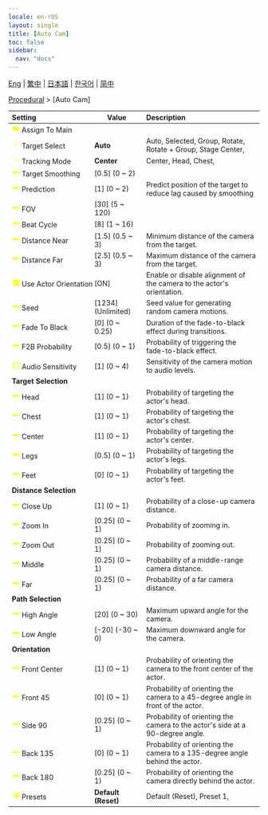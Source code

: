 ```yaml
---
locale: en-rUS
layout: single
title: [Auto Cam]
toc: false
sidebar:
  nav: "docs"
---
```

[Eng](/dancexr/menu/2025.4/motion/auto_cam) | [繁中](/tw/dancexr/menu/2025.4/motion/auto_cam) | [日本語](/jp/dancexr/menu/2025.4/motion/auto_cam) | [한국어](/kr/dancexr/menu/2025.4/motion/auto_cam) | [简中](/zh/dancexr/menu/2025.4/motion/auto_cam)

[Procedural](../menu#Procedural) > [Auto Cam]



| Setting | Value | Description |
| :--- | --- | :--- |
|<nobr> ![videocam icon](/images/icon/ic_videocam.png)  Assign To Main</nobr>|| 
|<nobr> ![chevron icon](/images/icon/ic_chevron.png)  Target Select</nobr>| **Auto** | Auto, Selected, Group, Rotate, Rotate + Group, Stage Center,  |
|<nobr> ![chevron icon](/images/icon/ic_chevron.png)  Tracking Mode</nobr>| **Center** | Center, Head, Chest,  |
|<nobr> ![slider icon](/images/icon/ic_slider.png)  Target Smoothing</nobr>| [0.5] (0 ~ 2) | 
|<nobr> ![slider icon](/images/icon/ic_slider.png)  Prediction</nobr>| [1] (0 ~ 2) | Predict position of the target to reduce lag caused by smoothing
|<nobr> ![slider icon](/images/icon/ic_slider.png)  FOV</nobr>| [30] (5 ~ 120) | 
|<nobr> ![slider icon](/images/icon/ic_slider.png)  Beat Cycle</nobr>| [8] (1 ~ 16) | 
|<nobr> ![slider icon](/images/icon/ic_slider.png)  Distance Near</nobr>| [1.5] (0.5 ~ 3) | Minimum distance of the camera from the target.
|<nobr> ![slider icon](/images/icon/ic_slider.png)  Distance Far</nobr>| [2.5] (0.5 ~ 3) | Maximum distance of the camera from the target.
|<nobr> ![check_on icon](/images/icon/ic_check_on.png)  Use Actor Orientation</nobr>| [ON] | Enable or disable alignment of the camera to the actor's orientation.
|<nobr> ![slider icon](/images/icon/ic_slider.png)  Seed</nobr>| [1234] (Unlimited) | Seed value for generating random camera motions.
|<nobr> ![slider icon](/images/icon/ic_slider.png)  Fade To Black</nobr>| [0] (0 ~ 0.25) | Duration of the fade-to-black effect during transitions.
|<nobr> ![slider icon](/images/icon/ic_slider.png)  F2B Probability</nobr>| [0.5] (0 ~ 1) | Probability of triggering the fade-to-black effect.
|<nobr> ![check_off icon](/images/icon/ic_check_off.png)  Audio Sensitivity</nobr>| [1] (0 ~ 4) | Sensitivity of the camera motion to audio levels.
|<nobr> <b>Target Selection</b></nobr>|| 
|<nobr> ![slider icon](/images/icon/ic_slider.png)  Head</nobr>| [1] (0 ~ 1) | Probability of targeting the actor's head.
|<nobr> ![slider icon](/images/icon/ic_slider.png)  Chest</nobr>| [1] (0 ~ 1) | Probability of targeting the actor's chest.
|<nobr> ![slider icon](/images/icon/ic_slider.png)  Center</nobr>| [1] (0 ~ 1) | Probability of targeting the actor's center.
|<nobr> ![slider icon](/images/icon/ic_slider.png)  Legs</nobr>| [0.5] (0 ~ 1) | Probability of targeting the actor's legs.
|<nobr> ![slider icon](/images/icon/ic_slider.png)  Feet</nobr>| [0] (0 ~ 1) | Probability of targeting the actor's feet.
|<nobr> <b>Distance Selection</b></nobr>|| 
|<nobr> ![slider icon](/images/icon/ic_slider.png)  Close Up</nobr>| [1] (0 ~ 1) | Probability of a close-up camera distance.
|<nobr> ![slider icon](/images/icon/ic_slider.png)  Zoom In</nobr>| [0.25] (0 ~ 1) | Probability of zooming in.
|<nobr> ![slider icon](/images/icon/ic_slider.png)  Zoom Out</nobr>| [0.25] (0 ~ 1) | Probability of zooming out.
|<nobr> ![slider icon](/images/icon/ic_slider.png)  Middle</nobr>| [0.25] (0 ~ 1) | Probability of a middle-range camera distance.
|<nobr> ![slider icon](/images/icon/ic_slider.png)  Far</nobr>| [0.25] (0 ~ 1) | Probability of a far camera distance.
|<nobr> <b>Path Selection</b></nobr>|| 
|<nobr> ![slider icon](/images/icon/ic_slider.png)  High Angle</nobr>| [20] (0 ~ 30) | Maximum upward angle for the camera.
|<nobr> ![slider icon](/images/icon/ic_slider.png)  Low Angle</nobr>| [-20] (-30 ~ 0) | Maximum downward angle for the camera.
|<nobr> <b>Orientation</b></nobr>|| 
|<nobr> ![slider icon](/images/icon/ic_slider.png)  Front Center</nobr>| [1] (0 ~ 1) | Probability of orienting the camera to the front center of the actor.
|<nobr> ![slider icon](/images/icon/ic_slider.png)  Front 45</nobr>| [0] (0 ~ 1) | Probability of orienting the camera to a 45-degree angle in front of the actor.
|<nobr> ![slider icon](/images/icon/ic_slider.png)  Side 90</nobr>| [0.25] (0 ~ 1) | Probability of orienting the camera to the actor's side at a 90-degree angle.
|<nobr> ![slider icon](/images/icon/ic_slider.png)  Back 135</nobr>| [0] (0 ~ 1) | Probability of orienting the camera to a 135-degree angle behind the actor.
|<nobr> ![slider icon](/images/icon/ic_slider.png)  Back 180</nobr>| [0.25] (0 ~ 1) | Probability of orienting the camera directly behind the actor.
|<nobr> ![list icon](/images/icon/ic_list.png)  Presets</nobr>| **Default (Reset)** | Default (Reset), Preset 1,  |
